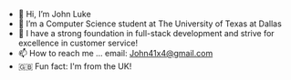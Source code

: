 - 👋 Hi, I’m John Luke
- 👀 I’m a Computer Science student at The University of Texas at Dallas
- 🌱 I have a strong foundation in full-stack development and strive for excellence in customer service!
- 📫 How to reach me ... email: John41x4@gmail.com
- 🇬🇧 Fun fact: I'm from the UK!

<!---
John41x/John41x is a ✨ special ✨ repository because its `README.md` (this file) appears on your GitHub profile.
You can click the Preview link to take a look at your changes.
--->
